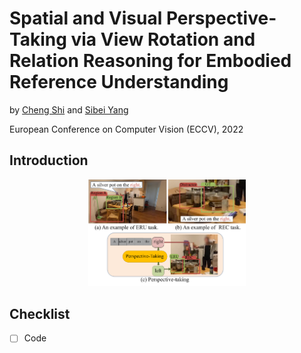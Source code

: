 # Spatial and Visual Perspective-Taking via View Rotation and Relation Reasoning for Embodied Reference Understanding

by [Cheng Shi](https://yixchen.github.io/) and [Sibei Yang](http://www.siyuanhuang.com/)

European Conference on Computer Vision (ECCV), 2022

## Introduction

<p align="center">
  <img src="fig1 (1).pdf" width="50%"/>
</p>

## Checklist

+ [ ] Code
